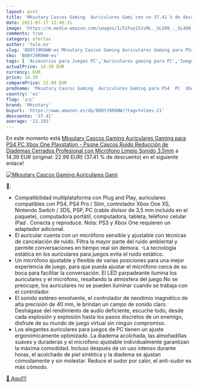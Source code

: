 ```yaml
---
layout: post
title: 'Mksutary Cascos Gaming  Auriculares Gami con un 37.41 % de descuento'
date: 2021-07-17 12:49:31
image: 'https://m.media-amazon.com/images/I/51Fwy15ivML._SL500_._SL400_.jpg'
comments: true
category: ofertas
author: 'tole.es'
slug: 'B08YJ9R8WW-es Mksutary Cascos Gaming Auriculares Gaming para PS4 PC Xbox...'
sku: 'B08YJ9R8WW-es'
tags: [ 'Accesorios para Juegos PC','Auriculares gaming para PC','Juegos y Accesorios para PC','Videojuegos','mksutary','playstation','ps4','xbox', ]
actualPrice: 14.39 EUR
currency: EUR
price: 14.39
comparePrice: 22.99 EUR
prodname: 'Mksutary Cascos Gaming  Auriculares Gaming para PS4  PC  Xbox One  Playstation - Psone  Cascos Ruido Reducción de Diademas Cerrados Profesional con Micrófono Limpio Sonido 3.5mm'
country: 'es'
flag: '🇪🇸'
brand: 'Mksutary'
buyurl: 'https://www.amazon.es/dp/B08YJ9R8WW/?tag=tolees-21'
descuento: '37.41'
average: '22.195'
---
```


En este momento está [Mksutary Cascos Gaming  Auriculares Gaming para PS4  PC  Xbox One  Playstation - Psone  Cascos Ruido Reducción de Diademas Cerrados Profesional con Micrófono Limpio Sonido 3.5mm](https://www.amazon.es/dp/B08YJ9R8WW/?tag=tolees-21) a 14.39 EUR (original: 22.99 EUR) (37.41 %  de descuento) en el siguiente enlace!

[![Mksutary Cascos Gaming  Auriculares Gami](https://m.media-amazon.com/images/I/51Fwy15ivML._SL500_._SL400_.jpg)](https://www.amazon.es/dp/B08YJ9R8WW/?tag=tolees-21)

🔎:

- Compatibilidad multiplataforma con Plug and Play, auriculares compatibles con PS4, PS4 Pro / Slim, controlador Xbox One XS, Nintendo Switch / 3DS, PSP, PC (cable divisor de 3,5 mm incluido en el paquete), computadora portátil, computadora, tableta, teléfono celular iPad . Conecta y reproduce. Nota: PS3 y Xbox One requieren un adaptador adicional.
- El auricular cuenta con un micrófono sensible y ajustable con técnicas de cancelación de ruido. Filtra la mayor parte del ruido ambiental y permite conversaciones en tiempo real sin demora. -La tecnología estática en los auriculares para juegos evita el ruido estático.
- Un micrófono ajustable y flexible de varias posiciones para una mejor experiencia de juego, para que pueda ajustar el micrófono cerca de su boca para facilitar la conversación. El LED parpadeante ilumina los auriculares y el micrófono, resaltando la atmósfera del juego.No se preocupe, los auriculares no se pueden iluminar cuando se trabaja con el controlador.
- El sonido estéreo envolvente, el controlador de neodimio magnético de alta precisión de 40 mm, le brindan un campo de sonido claro. Deshágase del rendimiento de audio deficiente, escuche todo, desde cada explosión y explosión hasta los pasos discretos de un enemigo, disfrute de su mundo de juego virtual sin ningún compromiso.
- Los elegantes auriculares para juegos de PC tienen un ajuste ergonómicamente optimizado. La diadema acolchada, las almohadillas suaves y duraderas y el micrófono ajustable individualmente garantizan la máxima comodidad. Incluso después de un uso intenso durante horas, el acolchado de piel sintética y la diadema se ajustan cómodamente y sin molestar. Reduce el sudor por calor, el anti-sudor es más cómodo.

[🛒 Aquí!!!](https://www.amazon.es/dp/B08YJ9R8WW/?tag=tolees-21)
